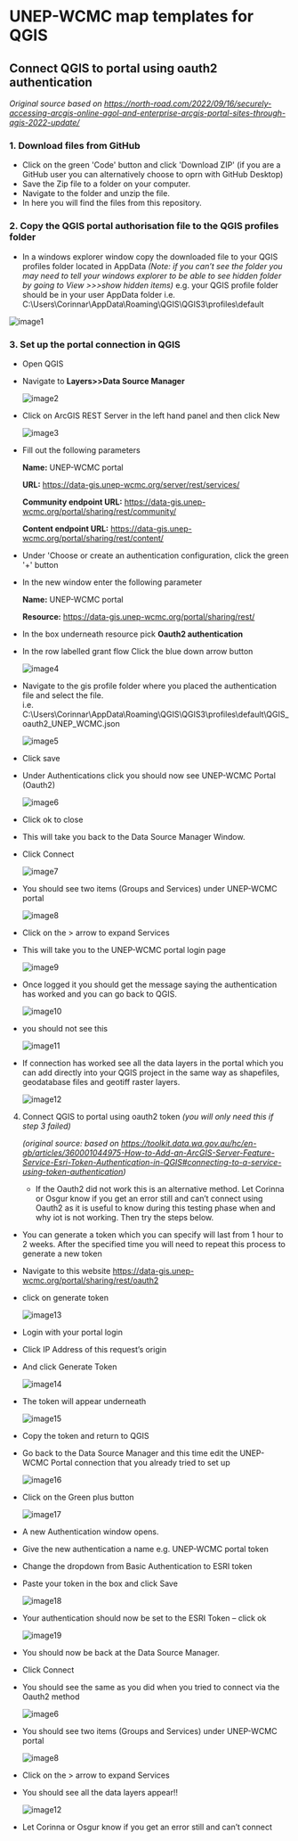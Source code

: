 # UNEP-WCMC map templates for QGIS

## Connect QGIS to portal using oauth2 authentication

*Original source based on https://north-road.com/2022/09/16/securely-accessing-arcgis-online-agol-and-enterprise-arcgis-portal-sites-through-qgis-2022-update/*

### 1. Download files from GitHub

 - Click on the green 'Code' button and click 'Download ZIP' (if you are a GitHub user you can alternatively choose to oprn with GitHub Desktop)
- Save the Zip file to a folder on your computer. 
- Navigate to the folder and unzip the file.
- In here you will find the files from this repository.

### 2. Copy the QGIS portal authorisation file to the QGIS profiles folder
- In a windows explorer window copy the downloaded file to your QGIS profiles folder located in AppData
*(Note: if you can’t see the folder you may need to tell your windows explorer to be able to see hidden folder by going to View >>>show hidden items)*
e.g. your QGIS profile folder should be in your user AppData folder i.e.  C:\Users\Corinnar\AppData\Roaming\QGIS\QGIS3\profiles\default

![image1](media/image1.png)

### 3. Set up the portal connection in QGIS

- Open QGIS
- Navigate to **Layers>>Data Source Manager**

   ![image2](media/image2.png)

 - Click on ArcGIS REST Server in the left hand panel and then click New

   ![image3](media/image3.png)  
  
- Fill out the following parameters
  
  **Name:** UNEP-WCMC portal
  
  **URL:** https://data-gis.unep-wcmc.org/server/rest/services/

  **Community endpoint URL:** https://data-gis.unep-wcmc.org/portal/sharing/rest/community/

  **Content endpoint URL:** https://data-gis.unep-wcmc.org/portal/sharing/rest/content/

- Under 'Choose or create an authentication configuration, click the green '+' button

- In the new window enter the following parameter
  
  **Name:** UNEP-WCMC portal

  **Resource:** https://data-gis.unep-wcmc.org/portal/sharing/rest/

- In the box underneath resource pick **Oauth2 authentication**
  
- In the row labelled grant flow Click the blue down arrow button

  ![image4](media/image4.png)
  
- Navigate to the gis profile folder where you placed the authentication file and select the file.  
i.e. C:\Users\Corinnar\AppData\Roaming\QGIS\QGIS3\profiles\default\QGIS_oauth2_UNEP_WCMC.json

  ![image5](media/image5.png)

- Click save
  
- Under Authentications click you should now see UNEP-WCMC Portal (Oauth2)

    ![image6](media/image6.png)

- Click ok to close
- This will take you back to the Data Source Manager Window.
- Click Connect

   ![image7](media/image7.png)
  
- You should see two items (Groups and Services) under UNEP-WCMC portal

   ![image8](media/image8.png)

- Click on the  > arrow to expand Services
- This will take you to the UNEP-WCMC portal login page

   ![image9](media/image9.png)

- Once logged it you should get the message saying the authentication has worked and you can go back to QGIS.
  
   ![image10](media/image10.png)
  
- you should not see this
  
  ![image11](media/image11.png)
  
- If connection has worked see all the data layers in the portal which you can add directly into your QGIS project in the same way as shapefiles, geodatabase files and geotiff raster layers.

    ![image12](media/image12.png)

4. Connect QGIS to portal using oauth2 token
   *(you will only need this if step 3 failed)*

   *(original source: based on https://toolkit.data.wa.gov.au/hc/en-gb/articles/360001044975-How-to-Add-an-ArcGIS-Server-Feature-Service-Esri-Token-Authentication-in-QGIS#connecting-to-a-service-using-token-authentication)*

   - If the Oauth2 did not work this is an alternative method. Let Corinna or Osgur know if you get an error still and can’t connect using Oauth2 as it is useful to know during this testing phase when and why iot is not working. Then try the steps below. 

 - You can generate a token which you can specify will last from 1 hour to 2 weeks. After the specified time you will need to repeat this process to generate a new token
- Navigate to this website https://data-gis.unep-wcmc.org/portal/sharing/rest/oauth2
- click on generate token

    ![image13](media/image13.png)

- Login with your portal login
- Click IP Address of this request’s origin
- And click Generate Token

    ![image14](media/image14.png)

- The token will appear underneath

    ![image15](media/image15.png)  

- Copy the token and return to QGIS
- Go back to the Data Source Manager and this time edit the UNEP-WCMC Portal connection that you already tried to set up

    ![image16](media/image16.png)

- Click on the Green plus button

    ![image17](media/image17.png)

- A new Authentication window opens. 
- Give the new authentication a name e.g. UNEP-WCMC portal token
- Change the dropdown from Basic Authentication to ESRI token
- Paste your token in the box and click Save

    ![image18](media/image18.png)

- Your authentication should now be set to the ESRI Token – click ok

    ![image19](media/image19.png)

- You should now be back at the Data Source Manager.
- Click Connect
- You should see the same as you did when you tried to connect via the Oauth2 method

    ![image6](media/image6.png)
  
- You should see two items (Groups and Services) under UNEP-WCMC portal

    ![image8](media/image8.png)
  
- Click on the  > arrow to expand Services
- You should see all the data layers appear!!

    ![image12](media/image12.png)

- Let Corinna or Osgur know if you get an error still and can’t connect


